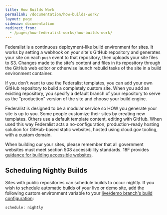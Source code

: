 ```yaml
---
title: How Builds Work
permalink: /documentation/how-builds-work/
layout: page
sidenav: documentation
redirect_from: 
  - /pages/how-federalist-works/how-builds-work/
---
```



Federalist is a continuous deployment-like build environment for sites. It works by setting a webhook on your site's GitHub repository and generates your site on each `push` event to that repository, then uploads your site files to S3. Changes made to the site's content and files in its repository through the GitHub web editor or otherwise launch rebuild tasks of the site in a build environment container.

If you don't want to use the Federalist templates, you can add your own GitHub repository to build a completely custom site. When you add an existing repository, you specify a default branch of your repository to serve as the "production" version of the site and choose your build engine.

Federalist is designed to be a modular service so HOW you generate your site is up to you. Some people customize their sites by creating new templates. Others use a default template content, editing with GitHub. When used this way Federalist acts a no-configuration, production-ready hosting solution for GitHub-based static websites, hosted using cloud.gov tooling, with a custom domain.

When building our your sites, please remember that all government websites must meet section 508 accessibility standards. 18F provides [guidance for building accessible websites](https://accessibility.18f.gov/).

## Scheduling Nightly Builds

Sites with public repositories can schedule builds to occur nightly.  If you wish to schedule automatic builds of your live or demo site, add the following custom environment variable to your [live/demo branch's build configuration]({{site.baseurl}}/documentation/env-vars-on-federalist-builds/):
```
schedule: nightly
```

